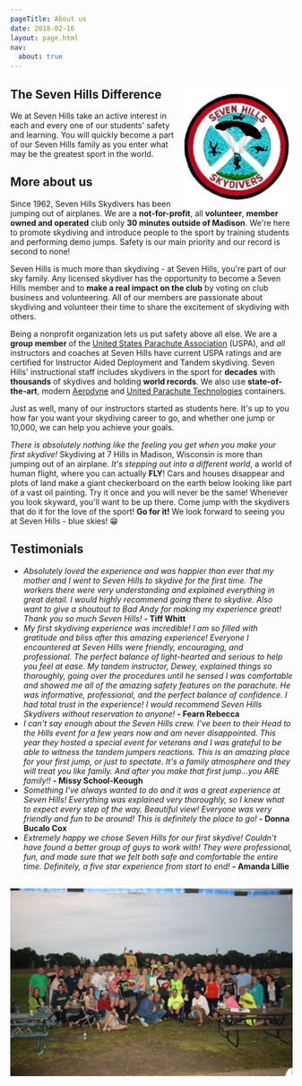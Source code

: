 ```yaml
---
pageTitle: About us
date: 2018-02-16
layout: page.html
nav:
  about: true
---
```


## The Seven Hills Difference<img src="../img/logo.jpg" alt="The Seven Hills Skydivers logo" style="float: right;width:200px">

We at Seven Hills take an active interest in each and every one of our students' safety and learning. You will quickly become a part of our Seven Hills family as you enter what may be the greatest sport in the world.

## More about us

Since 1962, Seven Hills Skydivers has been jumping out of airplanes. We are a __not-for-profit__, all __volunteer__, __member owned and operated__ club only __30 minutes outside of Madison__. We're here to promote skydiving and introduce people to the sport by training students and performing demo jumps. Safety is our main priority and our record is second to none!

Seven Hills is much more than skydiving - at Seven Hills, you're part of our sky family. Any licensed skydiver has the opportunity to become a Seven Hills member and to __make a real impact on the club__ by voting on club business and volunteering. All of our members are passionate about skydiving and volunteer their time to share the excitement of skydiving with others.

Being a nonprofit organization lets us put safety above all else. We are a __group member__ of the [United States Parachute Association](https://uspa.org/) (USPA), and _all_ instructors and coaches at Seven Hills have current USPA ratings and are certified for Instructor Aided Deployment and Tandem skydiving. Seven Hills' instructional staff includes skydivers in the sport for __decades__ with __thousands__ of skydives and holding __world records__. We also use __state-of-the-art__, modern [Aerodyne](https://www.flyaerodyne.com/icons/icon-student/) and [United Parachute Technologies](http://www.uptvector.com/) containers.

Just as well, many of our instructors started as students here. It's up to you how far you want your skydiving career to go, and whether one jump or 10,000, we can help you achieve your goals.

_There is absolutely nothing like the feeling you get when you make your first skydive!_ Skydiving at 7 Hills in Madison, Wisconsin is more than jumping out of an airplane. _It's stepping out into a different world_, a world of human flight, where you can actually __FLY__! Cars and houses disappear and plots of land make a giant checkerboard on the earth below looking like part of a vast oil painting. Try it once and you will never be the same! Whenever you look skyward, you'll want to be up there. Come jump with the skydivers that do it for the love of the sport! __Go for it!__ We look forward to seeing you at Seven Hills - blue skies! 😁

## Testimonials

 * _Absolutely loved the experience and was happier than ever that my mother and I went to Seven Hills to skydive for the first time. The workers there were very understanding and explained everything in great detail. I would highly recommend going there to skydive. Also want to give a shoutout to Bad Andy for making my experience great! Thank you so much Seven Hills!_ __- Tiff Whitt__
 * _My first skydiving experience was incredible! I am so filled with gratitude and bliss after this amazing experience! Everyone I encountered at Seven Hills were friendly, encouraging, and professional. The perfect balance of light-hearted and serious to help you feel at ease. 
My tandem instructor, Dewey, explained things so thoroughly, going over the procedures until he sensed I was comfortable and showed me all of the amazing safety features on the parachute. He was informative, professional, and the perfect balance of confidence. I had total trust in the experience! 
I would recommend Seven Hills Skydivers without reservation to anyone!_ __- Fearn Rebecca__
 * _I can't say enough about the Seven Hills crew. I've been to their Head to the Hills event for a few years now and am never disappointed. This year they hosted a special event for veterans and I was grateful to be able to witness the tandem jumpers reactions. 
This is an amazing place for your first jump, or just to spectate. It's a family atmosphere and they will treat you like family.
And after you make that first jump...you ARE family!!_ __- Missy School-Keough__
 * _Something I've always wanted to do and it was a great experience at Seven Hills! Everything was explained very thoroughly, so I knew what to expect every step of the way. Beautiful view! Everyone was very friendly and fun to be around! This is definitely the place to go!_ __- Donna Bucalo Cox__
 * _Extremely happy we chose Seven Hills for our first skydive! Couldn't have found a better group of guys to work with! They were professional, fun, and made sure that we felt both safe and comfortable the entire time. Definitely, a five star experience from start to end!_ __- Amanda Lillie__

<br>
<img src="../img/boogie.jpg" alt="2012 Boogie" class="full-width">
